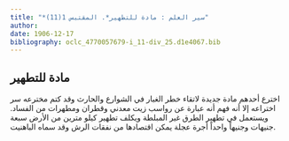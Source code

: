 ```yaml
---
title: "*سير العلم : مادة للتطهير*. المقتبس 1(11)"
author: 
date: 1906-12-17
bibliography: oclc_4770057679-i_11-div_25.d1e4067.bib
---
```




##  مادة للتطهير 


 اخترع أحدهم مادة جديدة لاتقاء خطر الغبار في الشوارع والحارث وقد كتم مخترعه سر اختراعه إلا أنه فهم أنه عبارة عن رواسب زيت معدني وقطران ومطهرات من الفساد. ويستعمل في تطهير الطرق غير المبلطة ويكلف تطهير كيلو مترين من الأرض  سبعة  جنيهات وجنيهاً واحداً أجرة عجلة يمكن اقتصادها من نفقات الرش وقد سماه الباهنيت.  
